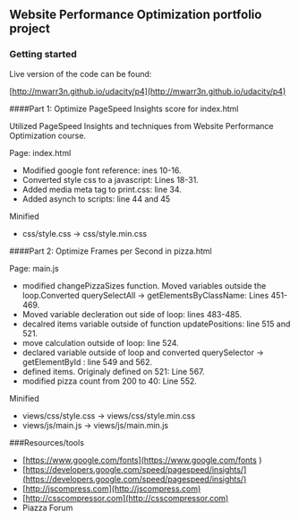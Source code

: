 
## Website Performance Optimization portfolio project

### Getting started 
Live version of the code can be found:

[http://mwarr3n.github.io/udacity/p4](http://mwarr3n.github.io/udacity/p4)

####Part 1: Optimize PageSpeed Insights score for index.html

Utilized PageSpeed Insights and techniques from Website Performance Optimization course.

Page: index.html
* Modified google font reference: ines 10-16.
* Converted style css to a javascript: Lines 18-31.
* Added media meta tag to print.css: line 34.
* Added asynch to scripts: line 44 and 45

Minified 	
* css/style.css -> css/style.min.css

####Part 2: Optimize Frames per Second in pizza.html

Page: main.js
* modified changePizzaSizes function. Moved variables outside the loop.Converted querySelectAll -> getElementsByClassName: Lines 451-469.
* Moved variable decleration out side of loop: lines 483-485.
* decalred items variable outside of function updatePositions: line 515 and 521.
* move calculation outside of loop: line 524.
* declared variable outside of loop and converted querySelector -> getElementById : line 549 and 562.
* defined items. Originaly defined on 521: Line 567.
* modified pizza count from 200 to 40: Line 552.

Minified 	
* views/css/style.css -> views/css/style.min.css
* views/js/main.js -> views/js/main.min.js


###Resources/tools 
* [https://www.google.com/fonts](https://www.google.com/fonts )
* [https://developers.google.com/speed/pagespeed/insights/](https://developers.google.com/speed/pagespeed/insights/)
* [http://jscompress.com](http://jscompress.com) 
* [http://csscompressor.com](http://csscompressor.com) 
* Piazza Forum 
